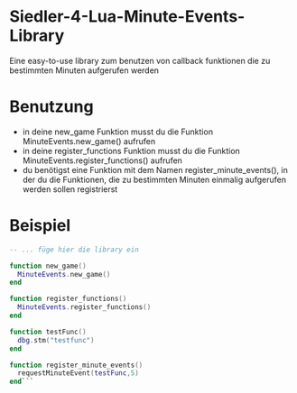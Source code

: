 # Siedler-4-Lua-Minute-Events-Library
Eine easy-to-use library zum benutzen von callback funktionen die zu bestimmten Minuten aufgerufen werden

# Benutzung
- in deine new_game Funktion musst du die Funktion MinuteEvents.new_game() aufrufen
- in deine register_functions Funktion musst du die Funktion MinuteEvents.register_functions() aufrufen
- du benötigst eine Funktion mit dem Namen register_minute_events(), in der du die Funktionen, die zu bestimmten Minuten einmalig aufgerufen werden sollen registrierst

# Beispiel

```lua
-- ... füge hier die library ein

function new_game()
  MinuteEvents.new_game()
end

function register_functions()
  MinuteEvents.register_functions()
end

function testFunc()
  dbg.stm("testfunc")
end

function register_minute_events()
  requestMinuteEvent(testFunc,5)
end```
